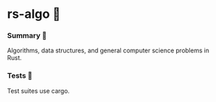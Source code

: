 # rs-algo 🦀

### Summary 📖

Algorithms, data structures, and general computer science problems in Rust.

### Tests 🧪

Test suites use cargo.
